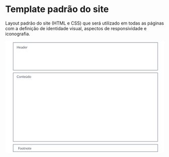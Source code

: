 # Template padrão do site

Layout padrão do site (HTML e CSS) que será utilizado em todas as páginas com a definição de identidade visual, aspectos de responsividade e iconografia.

![Template](img/template.png)
